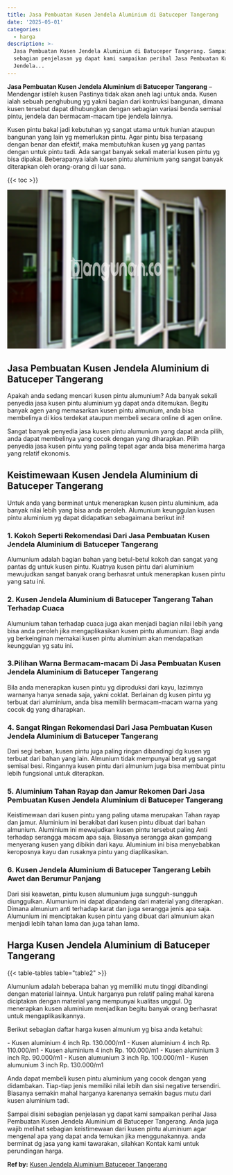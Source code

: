 ```yaml
---
title: Jasa Pembuatan Kusen Jendela Aluminium di Batuceper Tangerang
date: '2025-05-01'
categories:
  - harga
description: >-
  Jasa Pembuatan Kusen Jendela Aluminium di Batuceper Tangerang. Sampai disini
  sebagian penjelasan yg dapat kami sampaikan perihal Jasa Pembuatan Kusen
  Jendela...
---
```


**Jasa Pembuatan Kusen Jendela Aluminium di Batuceper Tangerang** – Mendengar istileh kusen Pastinya tidak akan aneh lagi untuk anda. Kusen ialah sebuah penghubung yg yakni bagian dari kontruksi bangunan, dimana kusen tersebut dapat dihubungkan dengan sebagian variasi benda semisal pintu, jendela dan bermacam-macam tipe jendela lainnya.

Kusen pintu bakal jadi kebutuhan yg sangat utama untuk hunian ataupun bangunan yang lain yg memerlukan pintu. Agar pintu bisa terpasang dengan benar dan efektif, maka membutuhkan kusen yg yang pantas dengan untuk pintu tadi. Ada sangat banyak sekali material kusen pintu yg bisa dipakai. Beberapanya ialah kusen pintu aluminium yang sangat banyak diterapkan oleh orang-orang di luar sana.

{{< toc >}}

![Jasa Pembuatan Kusen Jendela Aluminium di Batuceper Tangerang](/images/harga-kusen-jendela-alumunium-42.png)

## Jasa Pembuatan Kusen Jendela Aluminium di Batuceper Tangerang

Apakah anda sedang mencari kusen pintu alumunium? Ada banyak sekali penyedia jasa kusen pintu aluminium yg dapat anda ditemukan. Begitu banyak agen yang memasarkan kusen pintu almunium, anda bisa membelinya di kios terdekat ataupun membeli secara online di agen online.

Sangat banyak penyedia jasa kusen pintu alumunium yang dapat anda pilih, anda dapat membelinya yang cocok dengan yang diharapkan. Pilih penyedia jasa kusen pintu yang paling tepat agar anda bisa menerima harga yang relatif ekonomis.

## Keistimewaan Kusen Jendela Aluminium di Batuceper Tangerang

Untuk anda yang berminat untuk menerapkan kusen pintu aluminium, ada banyak nilai lebih yang bisa anda peroleh. Alumunium keunggulan kusen pintu aluminium yg dapat didapatkan sebagaimana berikut ini!

### 1\. Kokoh Seperti Rekomendasi Dari Jasa Pembuatan Kusen Jendela Aluminium di Batuceper Tangerang

Alumunium adalah bagian bahan yang betul-betul kokoh dan sangat yang pantas dg untuk kusen pintu. Kuatnya kusen pintu dari aluminium mewujudkan sangat banyak orang berhasrat untuk menerapkan kusen pintu yang satu ini.

### 2\. Kusen Jendela Aluminium di Batuceper Tangerang Tahan Terhadap Cuaca

Alumunium tahan terhadap cuaca juga akan menjadi bagian nilai lebih yang bisa anda peroleh jika mengaplikasikan kusen pintu alumunium. Bagi anda yg berkeinginan memakai kusen pintu aluminium akan mendapatkan keunggulan yg satu ini.

### 3.Pilihan Warna Bermacam-macam Di Jasa Pembuatan Kusen Jendela Aluminium di Batuceper Tangerang

Bila anda menerapkan kusen pintu yg diproduksi dari kayu, lazimnya warnanya hanya senada saja, yakni coklat. Berlainan dg kusen pintu yg terbuat dari aluminium, anda bisa memilih bermacam-macam warna yang cocok dg yang diharapkan.

### 4\. Sangat Ringan Rekomendasi Dari Jasa Pembuatan Kusen Jendela Aluminium di Batuceper Tangerang

Dari segi beban, kusen pintu juga paling ringan dibandingi dg kusen yg terbuat dari bahan yang lain. Almunium tidak mempunyai berat yg sangat semisal besi. Ringannya kusen pintu dari almunium juga bisa membuat pintu lebih fungsional untuk diterapkan.

### 5\. Aluminium Tahan Rayap dan Jamur Rekomen Dari Jasa Pembuatan Kusen Jendela Aluminium di Batuceper Tangerang

Keistimewaan dari kusen pintu yang paling utama merupakan Tahan rayap dan jamur. Aluminium ini berakibat dari kusen pintu dibuat dari bahan almunium. Aluminium ini mewujudkan kusen pintu tersebut paling Anti terhadap serangga macam apa saja. Biasanya serangga akan gampang menyerang kusen yang dibikin dari kayu. Aluminium ini bisa menyebabkan keroposnya kayu dan rusaknya pintu yang diaplikasikan.

### 6\. Kusen Jendela Aluminium di Batuceper Tangerang Lebih Awet dan Berumur Panjang

Dari sisi keawetan, pintu kusen alumunium juga sungguh-sungguh diunggulkan. Alumunium ini dapat dipandang dari material yang diterapkan. Dimana almunium anti terhadap karat dan juga serangga jenis apa saja. Alumunium ini menciptakan kusen pintu yang dibuat dari almunium akan menjadi lebih tahan lama dan juga tahan lama.

## Harga Kusen Jendela Aluminium di Batuceper Tangerang

{{< table-tables table="table2" >}}

Alumunium adalah beberapa bahan yg memiliki mutu tinggi dibandingi dengan material lainnya. Untuk harganya pun relatif paling mahal karena diciptakan dengan material yang mempunyai kualitas unggul. Dg menerapkan kusen aluminium menjadikan begitu banyak orang berhasrat untuk mengaplikasikannya.

Berikut sebagian daftar harga kusen almunium yg bisa anda ketahui:

\- Kusen aluminium 4 inch Rp. 130.000/m1 - Kusen aluminium 4 inch Rp. 110.000/m1 - Kusen aluminium 4 inch Rp. 100.000/m1 - Kusen aluminium 3 inch Rp. 90.000/m1 - Kusen alumunium 3 inch Rp. 100.000/m1 - Kusen alumunium 3 inch Rp. 130.000/m1

Anda dapat membeli kusen pintu aluminium yang cocok dengan yang didambakan. Tiap-tiap jenis memiliki nilai lebih dan sisi negative tersendiri. Biasanya semakin mahal harganya karenanya semakin bagus mutu dari kusen aluminium tadi.

Sampai disini sebagian penjelasan yg dapat kami sampaikan perihal Jasa Pembuatan Kusen Jendela Aluminium di Batuceper Tangerang. Anda juga wajib melihat sebagian keistimewaan dari kusen pintu aluminium agar mengenal apa yang dapat anda temukan jika menggunakannya. anda berminat dg jasa yang kami tawarakan, silahkan Kontak kami untuk perundingan harga.

**Ref by:** [Kusen Jendela Aluminium Batuceper Tangerang](https://id.wikipedia.org/wiki/Kusen)
